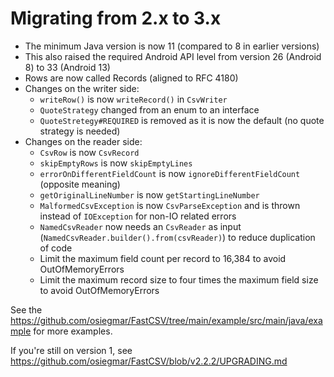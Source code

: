 # Migrating from 2.x to 3.x

- The minimum Java version is now 11 (compared to 8 in earlier versions)
- This also raised the required Android API level from version 26 (Android 8) to 33 (Android 13)
- Rows are now called Records (aligned to RFC 4180)
- Changes on the writer side:
  - `writeRow()` is now `writeRecord()` in `CsvWriter`
  - `QuoteStrategy` changed from an enum to an interface
  - `QuoteStretegy#REQUIRED` is removed as it is now the default (no quote strategy is needed)
- Changes on the reader side:
  - `CsvRow` is now `CsvRecord`
  - `skipEmptyRows` is now `skipEmptyLines`
  - `errorOnDifferentFieldCount` is now `ignoreDifferentFieldCount` (opposite meaning)
  - `getOriginalLineNumber` is now `getStartingLineNumber`
  - `MalformedCsvException` is now `CsvParseException` and is thrown instead of `IOException` for non-IO related errors
  - `NamedCsvReader` now needs an `CsvReader` as input (`NamedCsvReader.builder().from(csvReader)`) to reduce duplication of code
  - Limit the maximum field count per record to 16,384 to avoid OutOfMemoryErrors
  - Limit the maximum record size to four times the maximum field size to avoid OutOfMemoryErrors

See the https://github.com/osiegmar/FastCSV/tree/main/example/src/main/java/example for more examples.

If you're still on version 1, see https://github.com/osiegmar/FastCSV/blob/v2.2.2/UPGRADING.md
